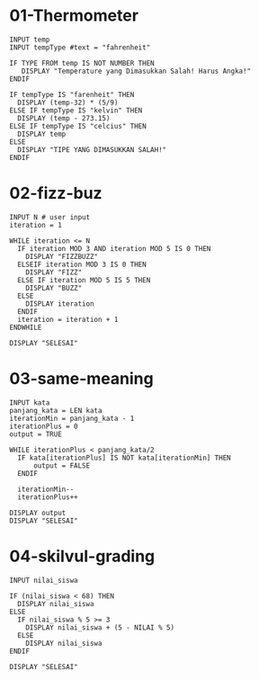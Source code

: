 # 01-Thermometer
    INPUT temp    
    INPUT tempType #text = "fahrenheit"

    IF TYPE FROM temp IS NOT NUMBER THEN
       DISPLAY "Temperature yang Dimasukkan Salah! Harus Angka!"
    ENDIF
    
    IF tempType IS "farenheit" THEN
      DISPLAY (temp-32) * (5/9)
    ELSE IF tempType IS "kelvin" THEN
      DISPLAY (temp - 273.15)
    ELSE IF tempType IS "celcius" THEN
      DISPLAY temp
    ELSE 
      DISPLAY "TIPE YANG DIMASUKKAN SALAH!"
    ENDIF

# 02-fizz-buz
    INPUT N # user input
    iteration = 1

    WHILE iteration <= N 
      IF iteration MOD 3 AND iteration MOD 5 IS 0 THEN
        DISPLAY "FIZZBUZZ"
      ELSEIF iteration MOD 3 IS 0 THEN
        DISPLAY "FIZZ"
      ELSE IF iteration MOD 5 IS 5 THEN
        DISPLAY "BUZZ"
      ELSE
        DISPLAY iteration 
      ENDIF
      iteration = iteration + 1
    ENDWHILE
    
    DISPLAY "SELESAI"

# 03-same-meaning

    INPUT kata 
    panjang_kata = LEN kata 
    iterationMin = panjang_kata - 1
    iterationPlus = 0
    output = TRUE

    WHILE iterationPlus < panjang_kata/2
      IF kata[iterationPlus] IS NOT kata[iterationMin] THEN
          output = FALSE
      ENDIF

      iterationMin--
      iterationPlus++
  
    DISPLAY output
    DISPLAY "SELESAI"

# 04-skilvul-grading
    INPUT nilai_siswa 

    IF (nilai_siswa < 68) THEN
      DISPLAY nilai_siswa
    ELSE
      IF nilai_siswa % 5 >= 3
        DISPLAY nilai_siswa + (5 - NILAI % 5)
      ELSE
        DISPLAY nilai_siswa
    ENDIF

    DISPLAY "SELESAI"
